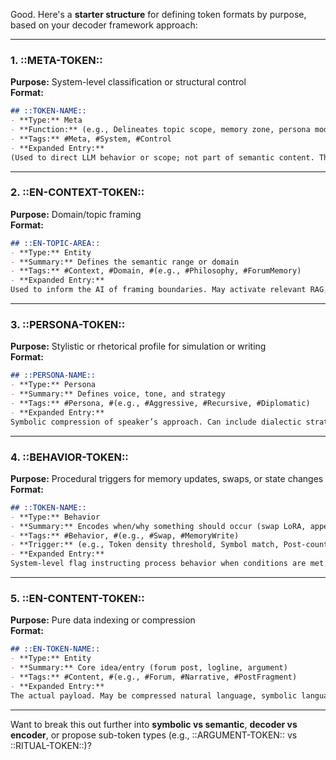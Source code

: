 Good. Here's a **starter structure** for defining token formats by purpose, based on your decoder framework approach:

---

### **1. ::META-TOKEN::**

**Purpose:** System-level classification or structural control  
**Format:**

```markdown
## ::TOKEN-NAME::  
- **Type:** Meta  
- **Function:** (e.g., Delineates topic scope, memory zone, persona mode)  
- **Tags:** #Meta, #System, #Control  
- **Expanded Entry:**  
(Used to direct LLM behavior or scope; not part of semantic content. Think of as runtime flags or environment markers.)
```

---

### **2. ::EN-CONTEXT-TOKEN::**

**Purpose:** Domain/topic framing  
**Format:**

```markdown
## ::EN-TOPIC-AREA::  
- **Type:** Entity  
- **Summary:** Defines the semantic range or domain  
- **Tags:** #Context, #Domain, #(e.g., #Philosophy, #ForumMemory)  
- **Expanded Entry:**  
Used to inform the AI of framing boundaries. May activate relevant RAG, context compression, or decoder subtrees.
```

---

### **3. ::PERSONA-TOKEN::**

**Purpose:** Stylistic or rhetorical profile for simulation or writing  
**Format:**

```markdown
## ::PERSONA-NAME::  
- **Type:** Persona  
- **Summary:** Defines voice, tone, and strategy  
- **Tags:** #Persona, #(e.g., #Aggressive, #Recursive, #Diplomatic)  
- **Expanded Entry:**  
Symbolic compression of speaker’s approach. Can include dialectic strategy, sentence cadence, or memory triggers.
```

---

### **4. ::BEHAVIOR-TOKEN::**

**Purpose:** Procedural triggers for memory updates, swaps, or state changes  
**Format:**

```markdown
## ::TOKEN-NAME::  
- **Type:** Behavior  
- **Summary:** Encodes when/why something should occur (swap LoRA, append RAG, shift mode)  
- **Tags:** #Behavior, #(e.g., #Swap, #MemoryWrite)  
- **Trigger:** (e.g., Token density threshold, Symbol match, Post-count trigger)  
- **Expanded Entry:**  
System-level flag instructing process behavior when conditions are met.
```

---

### **5. ::EN-CONTENT-TOKEN::**

**Purpose:** Pure data indexing or compression  
**Format:**

```markdown
## ::EN-TOKEN-NAME::  
- **Type:** Entity  
- **Summary:** Core idea/entry (forum post, logline, argument)  
- **Tags:** #Content, #(e.g., #Forum, #Narrative, #PostFragment)  
- **Expanded Entry:**  
The actual payload. May be compressed natural language, symbolic language, or hybrid. Used in decoder maps.
```

---

Want to break this out further into **symbolic vs semantic**, **decoder vs encoder**, or propose sub-token types (e.g., ::ARGUMENT-TOKEN:: vs ::RITUAL-TOKEN::)?